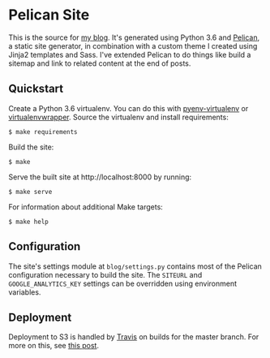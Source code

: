 # Pelican Site

This is the source for [my blog](https://renzo.lucioni.xyz/). It's generated using Python 3.6 and [Pelican](https://github.com/getpelican/pelican), a static site generator, in combination with a custom theme I created using Jinja2 templates and Sass. I've extended Pelican to do things like build a sitemap and link to related content at the end of posts.

## Quickstart

Create a Python 3.6 virtualenv. You can do this with [pyenv-virtualenv](https://github.com/pyenv/pyenv-virtualenv) or [virtualenvwrapper](https://virtualenvwrapper.readthedocs.io). Source the virtualenv and install requirements:

```
$ make requirements
```

Build the site:

```
$ make
```

Serve the built site at http://localhost:8000 by running:

```
$ make serve
```

For information about additional Make targets:

```
$ make help
```

## Configuration

The site's settings module at `blog/settings.py` contains most of the Pelican configuration necessary to build the site. The `SITEURL` and `GOOGLE_ANALYTICS_KEY` settings can be overridden using environment variables.

## Deployment

Deployment to S3 is handled by [Travis](.travis.yml) on builds for the master branch. For more on this, see [this post](https://renzo.lucioni.xyz/s3-deployment-with-travis/).

